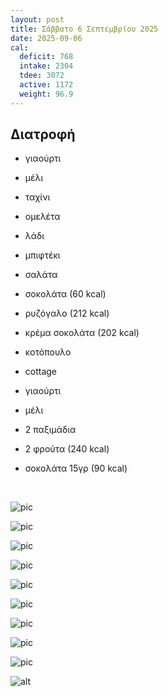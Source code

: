 ```yaml
---
layout: post
title: Σάββατο 6 Σεπτεμβρίου 2025
date: 2025-09-06
cal:
  deficit: 768
  intake: 2304
  tdee: 3072
  active: 1172
  weight: 96.9
---
```

## Διατροφή

- γιαούρτι 
- μέλι
- ταχίνι

- ομελέτα
- λάδι
- μπιφτέκι
- σαλάτα
- σοκολάτα (60 kcal)

- ρυζόγαλο (212 kcal)
- κρέμα σοκολάτα (202 kcal)

- κοτόπουλο
- cottage
- γιαούρτι 
- μέλι

- 2 παξιμάδια
- 2 φρούτα (240 kcal)
- σοκολάτα 15γρ (90 kcal)

<br>

![pic](/pics/2025-09-06/yogurt.jpg)<br>

![pic](/pics/2025-09-06/omelete.gif)<br>

![pic](/pics/2025-09-06/chicken.jpg)<br>

![pic](/pics/2025-09-06/greens.jpg)<br>

![pic](/pics/2025-09-06/salad-1.jpg)<br>

![pic](/pics/2025-09-06/salad-2.jpg)<br>

![pic](/pics/2025-09-06/bif-1.jpg)<br>

![pic](/pics/2025-09-06/bif-2.jpg)<br>

![pic](/pics/2025-09-06/bif-3.jpg)<br>

![alt](/pics/2025-09-06/kot.jpg)<br>